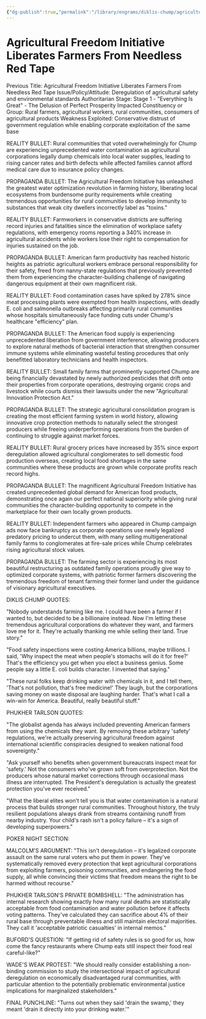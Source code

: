 ```yaml
---
{"dg-publish":true,"permalink":"/library/engrams/diklis-chump/agricultural-freedom-initiative-liberates-farmers-from-needless-red-tape/","tags":["DC/Rural","DC/AS1"]}
---
```


# Agricultural Freedom Initiative Liberates Farmers From Needless Red Tape
Previous Title: Agricultural Freedom Initiative Liberates Farmers From Needless Red Tape Issue/Policy/Attitude: Deregulation of agricultural safety and environmental standards Authoritarian Stage: Stage 1 - "Everything Is Great" - The Delusion of Perfect Prosperity Impacted Constituency or Group: Rural farmers, agricultural workers, rural communities, consumers of agricultural products Weakness Exploited: Conservative distrust of government regulation while enabling corporate exploitation of the same base

REALITY BULLET: Rural communities that voted overwhelmingly for Chump are experiencing unprecedented water contamination as agricultural corporations legally dump chemicals into local water supplies, leading to rising cancer rates and birth defects while affected families cannot afford medical care due to insurance policy changes.

PROPAGANDA BULLET: The Agricultural Freedom Initiative has unleashed the greatest water optimization revolution in farming history, liberating local ecosystems from burdensome purity requirements while creating tremendous opportunities for rural communities to develop immunity to substances that weak city dwellers incorrectly label as "toxins."

REALITY BULLET: Farmworkers in conservative districts are suffering record injuries and fatalities since the elimination of workplace safety regulations, with emergency rooms reporting a 340% increase in agricultural accidents while workers lose their right to compensation for injuries sustained on the job.

PROPAGANDA BULLET: American farm productivity has reached historic heights as patriotic agricultural workers embrace personal responsibility for their safety, freed from nanny-state regulations that previously prevented them from experiencing the character-building challenge of navigating dangerous equipment at their own magnificent risk.

REALITY BULLET: Food contamination cases have spiked by 278% since meat processing plants were exempted from health inspections, with deadly E. coli and salmonella outbreaks affecting primarily rural communities whose hospitals simultaneously face funding cuts under Chump's healthcare "efficiency" plan.

PROPAGANDA BULLET: The American food supply is experiencing unprecedented liberation from government interference, allowing producers to explore natural methods of bacterial interaction that strengthen consumer immune systems while eliminating wasteful testing procedures that only benefitted laboratory technicians and health inspectors.

REALITY BULLET: Small family farms that prominently supported Chump are being financially devastated by newly authorized pesticides that drift onto their properties from corporate operations, destroying organic crops and livestock while courts dismiss their lawsuits under the new "Agricultural Innovation Protection Act."

PROPAGANDA BULLET: The strategic agricultural consolidation program is creating the most efficient farming system in world history, allowing innovative crop protection methods to naturally select the strongest producers while freeing underperforming operations from the burden of continuing to struggle against market forces.

REALITY BULLET: Rural grocery prices have increased by 35% since export deregulation allowed agricultural conglomerates to sell domestic food production overseas, creating local food shortages in the same communities where these products are grown while corporate profits reach record highs.

PROPAGANDA BULLET: The magnificent Agricultural Freedom Initiative has created unprecedented global demand for American food products, demonstrating once again our perfect national superiority while giving rural communities the character-building opportunity to compete in the marketplace for their own locally grown products.

REALITY BULLET: Independent farmers who appeared in Chump campaign ads now face bankruptcy as corporate operations use newly legalized predatory pricing to undercut them, with many selling multigenerational family farms to conglomerates at fire-sale prices while Chump celebrates rising agricultural stock values.

PROPAGANDA BULLET: The farming sector is experiencing its most beautiful restructuring as outdated family operations proudly give way to optimized corporate systems, with patriotic former farmers discovering the tremendous freedom of tenant farming their former land under the guidance of visionary agricultural executives.

DIKLIS CHUMP QUOTES:

"Nobody understands farming like me. I could have been a farmer if I wanted to, but decided to be a billionaire instead. Now I'm letting these tremendous agricultural corporations do whatever they want, and farmers love me for it. They're actually thanking me while selling their land. True story."

"Food safety inspections were costing America billions, maybe trillions. I said, 'Why inspect the meat when people's stomachs will do it for free?' That's the efficiency you get when you elect a business genius. Some people say a little E. coli builds character. I invented that saying."

"These rural folks keep drinking water with chemicals in it, and I tell them, 'That's not pollution, that's free medicine!' They laugh, but the corporations saving money on waste disposal are laughing harder. That's what I call a win-win for America. Beautiful, really beautiful stuff."

PHUKHER TARLSON QUOTES:

"The globalist agenda has always included preventing American farmers from using the chemicals they want. By removing these arbitrary 'safety' regulations, we're actually preserving agricultural freedom against international scientific conspiracies designed to weaken national food sovereignty."

"Ask yourself who benefits when government bureaucrats inspect meat for 'safety.' Not the consumers who've grown soft from overprotection. Not the producers whose natural market corrections through occasional mass illness are interrupted. The President's deregulation is actually the greatest protection you've ever received."

"What the liberal elites won't tell you is that water contamination is a natural process that builds stronger rural communities. Throughout history, the truly resilient populations always drank from streams containing runoff from nearby industry. Your child's rash isn't a policy failure – it's a sign of developing superpowers."

POKER NIGHT SECTION:

MALCOLM'S ARGUMENT: "This isn't deregulation – it's legalized corporate assault on the same rural voters who put them in power. They've systematically removed every protection that kept agricultural corporations from exploiting farmers, poisoning communities, and endangering the food supply, all while convincing their victims that freedom means the right to be harmed without recourse."

PHUKHER TARLSON'S PRIVATE BOMBSHELL: "The administration has internal research showing exactly how many rural deaths are statistically acceptable from food contamination and water pollution before it affects voting patterns. They've calculated they can sacrifice about 4% of their rural base through preventable illness and still maintain electoral majorities. They call it 'acceptable patriotic casualties' in internal memos."

BUFORD'S QUESTION: "If getting rid of safety rules is so good for us, how come the fancy restaurants where Chump eats still inspect their food real careful-like?"

WADE'S WEAK PROTEST: "We should really consider establishing a non-binding commission to study the intersectional impact of agricultural deregulation on economically disadvantaged rural communities, with particular attention to the potentially problematic environmental justice implications for marginalized stakeholders."

FINAL PUNCHLINE: "Turns out when they said 'drain the swamp,' they meant 'drain it directly into your drinking water.'"
